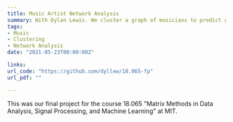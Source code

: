 ```yaml
---
title: Music Artist Network Analysis
summary: With Dylan Lewis. We cluster a graph of musicians to predict genres.
tags:
- Music
- Clustering
- Network Analysis
date: "2021-05-23T00:00:00Z"

links:
url_code: "https://github.com/dyllew/18.065-fp"
url_pdf: ""

---
```


This was our final project for the course 18.065 "Matrix Methods in Data Analysis, Signal Processing, and Machine Learning" at MIT. 